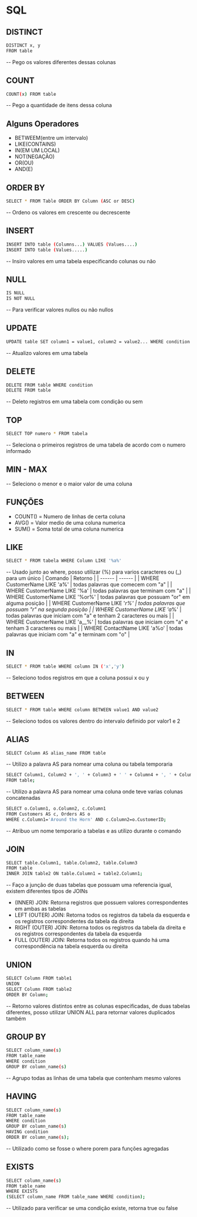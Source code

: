 # SQL
## DISTINCT
```sh
DISTINCT x, y
FROM table
```
-- Pego os valores diferentes dessas colunas

## COUNT
```sh
COUNT(x) FROM table 
```
-- Pego a quantidade de itens dessa coluna 

## Alguns Operadores
- BETWEEM(entre um intervalo)
- LIKE(CONTAINS)
- IN(EM UM LOCAL)
- NOT(NEGAÇÃO)
- OR(OU)
- AND(E)

## ORDER BY
```sh
SELECT * FROM Table ORDER BY Column (ASC or DESC)
```
-- Ordeno os valores em crescente ou decrescente

## INSERT
```sh
INSERT INTO table (Columns...) VALUES (Values....) 
INSERT INTO table (Values.....)
```
-- Insiro valores em uma tabela especificando colunas ou não

## NULL
```sh
IS NULL
IS NOT NULL
```
-- Para verificar valores nullos ou não nullos

## UPDATE
```sh
UPDATE table SET column1 = value1, column2 = value2... WHERE condition
```
-- Atualizo valores em uma tabela

## DELETE
```sh
DELETE FROM table WHERE condition
DELETE FROM table
```
-- Deleto registros em uma tabela com condição ou sem

## TOP
```sh
SELECT TOP numero * FROM tabela 
```
-- Seleciona o primeiros registros de uma tabela de acordo com o numero informado

## MIN - MAX
-- Seleciono o menor e o maior valor de uma coluna

## FUNÇÕES
- COUNT() = Numero de linhas de certa coluna
- AVG() = Valor medio de uma coluna numerica
- SUM() = Soma total de uma coluna numerica

## LIKE
```sh
SELECT * FROM tabela WHERE Column LIKE '%a%' 
```
-- Usado junto ao where, posso utilizar (%) para varios caracteres ou (_) para um único
| Comando | Retorno |
| ------ | ------ |
| WHERE CustomerName LIKE 'a%' | todas palavras que comecem com "a" |
| WHERE CustomerName LIKE '%a' | todas palavras que terminam com "a" |
| WHERE CustomerName LIKE '%or%' | todas palavras que possuam "or" em alguma posição |
| WHERE CustomerName LIKE '_r%' | todas palavras que possuam "r" na segunda posição |
| WHERE CustomerName LIKE 'a_%' | todas palavras que iniciam com "a" e tenham 2 caracteres ou mais |
| WHERE CustomerName LIKE 'a__%' | todas palavras que iniciam com "a" e tenham 3 caracteres ou mais |
| WHERE ContactName LIKE 'a%o' | todas palavras que iniciam com "a" e terminam com "o" |

## IN
```sh
SELECT * FROM table WHERE column IN ('x','y')
```
-- Seleciono todos registros em que a coluna possui x ou y

## BETWEEN
```sh
SELECT * FROM table WHERE column BETWEEN value1 AND value2
```
-- Seleciono todos os valores dentro do intervalo definido por valor1 e 2 

## ALIAS
```sh
SELECT Column AS alias_name FROM table 
```
-- Utilizo a palavra AS para nomear uma coluna ou tabela temporaria
```sh
SELECT Column1, Column2 + ', ' + Column3 + ' ' + Column4 + ', ' + Column5 AS ColumnsConcatened
FROM table;
```
-- Utilizo a palavra AS para nomear uma coluna onde teve varias colunas concatenadas
```sh
SELECT o.Column1, o.Column2, c.Column1
FROM Customers AS c, Orders AS o
WHERE c.Column1='Around the Horn' AND c.Column2=o.CustomerID;
```
-- Atribuo um nome temporario a tabelas e as utilizo durante o comando

## JOIN 
```sh
SELECT table.Column1, table.Column2, table.Column3
FROM table
INNER JOIN table2 ON table.Column1 = table2.Column1;
```
-- Faço a junção de duas tabelas que possuam uma referencia igual, existem diferentes tipos de JOINs

 - (INNER) JOIN: Retorna registros que possuem valores correspondentes em ambas as tabelas
 - LEFT (OUTER) JOIN: Retorna todos os registros da tabela da esquerda e os registros correspondentes da tabela da direita
 - RIGHT (OUTER) JOIN: Retorna todos os registros da tabela da direita e os registros correspondentes da tabela da esquerda
 - FULL (OUTER) JOIN: Retorna todos os registros quando há uma correspondência na tabela esquerda ou direita

## UNION 
```sh
SELECT Column FROM table1
UNION
SELECT Column FROM table2
ORDER BY Column;
```
-- Retorno valores distintos entre as colunas especificadas, de duas tabelas diferentes, posso utilizar UNION ALL para retornar valores duplicados também

## GROUP BY 
```sh
SELECT column_name(s)
FROM table_name
WHERE condition
GROUP BY column_name(s)
```
-- Agrupo todas as linhas de uma tabela que contenham mesmo valores

## HAVING 
```sh
SELECT column_name(s)
FROM table_name
WHERE condition
GROUP BY column_name(s)
HAVING condition
ORDER BY column_name(s);
```
-- Utilizado como se fosse o where porem para funções agregadas

## EXISTS 
```sh
SELECT column_name(s)
FROM table_name
WHERE EXISTS
(SELECT column_name FROM table_name WHERE condition);
```
-- Utilizado para verificar se uma condição existe, retorna true ou false